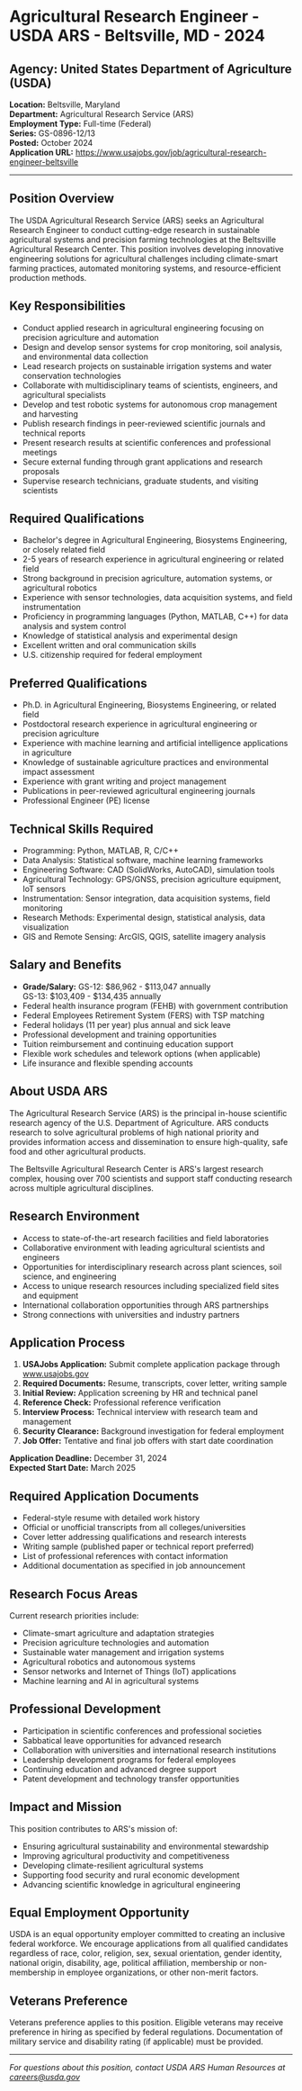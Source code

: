 # Agricultural Research Engineer - USDA ARS - Beltsville, MD - 2024

## Agency: United States Department of Agriculture (USDA)
**Location:** Beltsville, Maryland  
**Department:** Agricultural Research Service (ARS)  
**Employment Type:** Full-time (Federal)  
**Series:** GS-0896-12/13  
**Posted:** October 2024  
**Application URL:** https://www.usajobs.gov/job/agricultural-research-engineer-beltsville

---

## Position Overview

The USDA Agricultural Research Service (ARS) seeks an Agricultural Research Engineer to conduct cutting-edge research in sustainable agricultural systems and precision farming technologies at the Beltsville Agricultural Research Center. This position involves developing innovative engineering solutions for agricultural challenges including climate-smart farming practices, automated monitoring systems, and resource-efficient production methods.

## Key Responsibilities

- Conduct applied research in agricultural engineering focusing on precision agriculture and automation
- Design and develop sensor systems for crop monitoring, soil analysis, and environmental data collection
- Lead research projects on sustainable irrigation systems and water conservation technologies
- Collaborate with multidisciplinary teams of scientists, engineers, and agricultural specialists
- Develop and test robotic systems for autonomous crop management and harvesting
- Publish research findings in peer-reviewed scientific journals and technical reports
- Present research results at scientific conferences and professional meetings
- Secure external funding through grant applications and research proposals
- Supervise research technicians, graduate students, and visiting scientists

## Required Qualifications

- Bachelor's degree in Agricultural Engineering, Biosystems Engineering, or closely related field
- 2-5 years of research experience in agricultural engineering or related field
- Strong background in precision agriculture, automation systems, or agricultural robotics
- Experience with sensor technologies, data acquisition systems, and field instrumentation
- Proficiency in programming languages (Python, MATLAB, C++) for data analysis and system control
- Knowledge of statistical analysis and experimental design
- Excellent written and oral communication skills
- U.S. citizenship required for federal employment

## Preferred Qualifications

- Ph.D. in Agricultural Engineering, Biosystems Engineering, or related field
- Postdoctoral research experience in agricultural engineering or precision agriculture
- Experience with machine learning and artificial intelligence applications in agriculture
- Knowledge of sustainable agriculture practices and environmental impact assessment
- Experience with grant writing and project management
- Publications in peer-reviewed agricultural engineering journals
- Professional Engineer (PE) license

## Technical Skills Required

- Programming: Python, MATLAB, R, C/C++
- Data Analysis: Statistical software, machine learning frameworks
- Engineering Software: CAD (SolidWorks, AutoCAD), simulation tools
- Agricultural Technology: GPS/GNSS, precision agriculture equipment, IoT sensors
- Instrumentation: Sensor integration, data acquisition systems, field monitoring
- Research Methods: Experimental design, statistical analysis, data visualization
- GIS and Remote Sensing: ArcGIS, QGIS, satellite imagery analysis

## Salary and Benefits

- **Grade/Salary:** GS-12: $86,962 - $113,047 annually  
                   GS-13: $103,409 - $134,435 annually
- Federal health insurance program (FEHB) with government contribution
- Federal Employees Retirement System (FERS) with TSP matching
- Federal holidays (11 per year) plus annual and sick leave
- Professional development and training opportunities
- Tuition reimbursement and continuing education support
- Flexible work schedules and telework options (when applicable)
- Life insurance and flexible spending accounts

## About USDA ARS

The Agricultural Research Service (ARS) is the principal in-house scientific research agency of the U.S. Department of Agriculture. ARS conducts research to solve agricultural problems of high national priority and provides information access and dissemination to ensure high-quality, safe food and other agricultural products.

The Beltsville Agricultural Research Center is ARS's largest research complex, housing over 700 scientists and support staff conducting research across multiple agricultural disciplines.

## Research Environment

- Access to state-of-the-art research facilities and field laboratories
- Collaborative environment with leading agricultural scientists and engineers
- Opportunities for interdisciplinary research across plant sciences, soil science, and engineering
- Access to unique research resources including specialized field sites and equipment
- International collaboration opportunities through ARS partnerships
- Strong connections with universities and industry partners

## Application Process

1. **USAJobs Application:** Submit complete application package through www.usajobs.gov
2. **Required Documents:** Resume, transcripts, cover letter, writing sample
3. **Initial Review:** Application screening by HR and technical panel
4. **Reference Check:** Professional reference verification
5. **Interview Process:** Technical interview with research team and management
6. **Security Clearance:** Background investigation for federal employment
7. **Job Offer:** Tentative and final job offers with start date coordination

**Application Deadline:** December 31, 2024  
**Expected Start Date:** March 2025

## Required Application Documents

- Federal-style resume with detailed work history
- Official or unofficial transcripts from all colleges/universities
- Cover letter addressing qualifications and research interests
- Writing sample (published paper or technical report preferred)
- List of professional references with contact information
- Additional documentation as specified in job announcement

## Research Focus Areas

Current research priorities include:
- Climate-smart agriculture and adaptation strategies
- Precision agriculture technologies and automation
- Sustainable water management and irrigation systems
- Agricultural robotics and autonomous systems
- Sensor networks and Internet of Things (IoT) applications
- Machine learning and AI in agricultural systems

## Professional Development

- Participation in scientific conferences and professional societies
- Sabbatical leave opportunities for advanced research
- Collaboration with universities and international research institutions
- Leadership development programs for federal employees
- Continuing education and advanced degree support
- Patent development and technology transfer opportunities

## Impact and Mission

This position contributes to ARS's mission of:
- Ensuring agricultural sustainability and environmental stewardship
- Improving agricultural productivity and competitiveness
- Developing climate-resilient agricultural systems
- Supporting food security and rural economic development
- Advancing scientific knowledge in agricultural engineering

## Equal Employment Opportunity

USDA is an equal opportunity employer committed to creating an inclusive federal workforce. We encourage applications from all qualified candidates regardless of race, color, religion, sex, sexual orientation, gender identity, national origin, disability, age, political affiliation, membership or non-membership in employee organizations, or other non-merit factors.

## Veterans Preference

Veterans preference applies to this position. Eligible veterans may receive preference in hiring as specified by federal regulations. Documentation of military service and disability rating (if applicable) must be provided.

---

*For questions about this position, contact USDA ARS Human Resources at careers@usda.gov*
